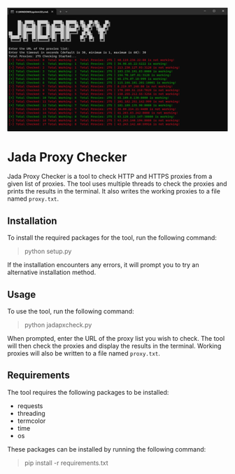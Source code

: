 ![Alt text](https://github.com/JadaDev/JADAPXYCHECKER/blob/main/JADAPXY.png)


# Jada Proxy Checker

Jada Proxy Checker is a tool to check HTTP and HTTPS proxies from a given list of proxies. The tool uses multiple threads to check the proxies and prints the results in the terminal. It also writes the working proxies to a file named `proxy.txt`.

## Installation

To install the required packages for the tool, run the following command:

>python setup.py


If the installation encounters any errors, it will prompt you to try an alternative installation method.

## Usage

To use the tool, run the following command:

>python jadapxcheck.py


When prompted, enter the URL of the proxy list you wish to check. The tool will then check the proxies and display the results in the terminal. Working proxies will also be written to a file named `proxy.txt`.

## Requirements

The tool requires the following packages to be installed:

- requests
- threading
- termcolor
- time
- os

These packages can be installed by running the following command:

>pip install -r requirements.txt

